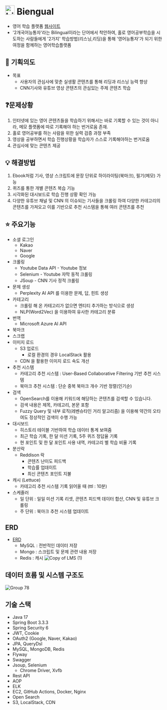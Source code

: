 # <img src="https://github.com/user-attachments/assets/d0d20a88-bb21-45fe-8071-9dba686115a3" alt="biengual-favicon" width="30" height="30"> Biengual
- 영어 학습 플랫폼 [웹사이트](https://biengual.store)
- '2개국어능통자'라는 Bilingual이라는 단어에서 착안하여, 홀로 영어공부학습을 시도하는 사람들에게 '2가지' 학습방법(리스닝,리딩)을 통해 '영어능통자'가 되기 위한 여정을 함께하는 영어학습플랫폼

## 🎯 기획의도

- 목표
    - 사용자의 관심사에 맞춘 실생활 콘텐츠를 통해 리딩과 리스닝 능력 향상
    - CNN기사와 유튜브 영상 콘텐츠의 관심있는 주제 콘텐츠 학습

## ❓문제상황

1. 인터넷에 있는 영어 콘텐츠들을 학습하기 위해서는 바로 기록할 수 있는 것이 아니라, 메모 플랫폼에 따로 기록해야 하는 번거로움 존재.
2. 홀로 영어공부를 하는 사람을 위한 실력 검증 과정 부족
3. 영상을 공부하면서 학습 진행상황을 학습자가 스스로 기록해야하는 번거로움
4. 관심사에 맞는 콘텐츠 제공

## 💡 해결방법

1. Ebook처럼 기사, 영상 스크립트에 문장 단위로 하이라이팅(북마크), 필기(메모) 가능
2. 퀴즈를 통한 개별 콘텐츠 복습 기능
3. 시각화된 대시보드로 학습 진행 상황 확인 가능
4. 다양한 유튜브 채널 및 CNN 의 이슈되는 기사들을 크롤링 하여 다양한 카테고리의 콘텐츠를 가져오고
이를 기반으로 추천 시스템을 통해 여러 콘텐츠를 추천

## ⭐ 주요기능

- 소셜 로그인
    - Kakao
    - Naver
    - Google
- 크롤링
    - Youtube Data API - Youtube 정보
    - Selenium - Youtube 자막 동적 크롤링
    - JSoup - CNN 기사 정적 크롤링
- 문제 생성
    - Perplexity AI API 를 이용한 문제, 답, 힌트 생성
- 카테고리
    - 크롤링 해 온 카테고리가 없으면 엔티티 추가하는 방식으로 생성
    - NLP(Word2Vec) 을 이용하여 유사한 카테고리 분류
- 번역
    - Microsoft Azure AI API
- 북마크
- 스크랩
- 이미지 로드
    - S3 업로드
        - 로컬 환경의 경우 LocalStack 활용
    - CDN 을 활용한 이미지 로드 속도 개선
- 추천 시스템
    - 카테고리 추천 시스템 : User-Based Collaborative Filtering 기반 추천 시스템
    - 북마크 추천 시스템 : 단순 중복 북마크 개수 기반 정렬(인기순)
- 검색
    - OpenSearch를 이용해 키워드에 해당하는 콘텐츠를 검색할 수 있습니다.
    - 검색 내용은 제목, 카테고리, 본문 포함
    - Fuzzy Query 및 내부 로직(레벤슈타인 거리 알고리즘) 을 이용해 약간의 오타여도 정상적인 검색이 수행 가능
- 대시보드
    - 히스토리 테이블 기반하여 학습 데이터 통계 보여줌
    - 최근 학습 기록, 한 달 미션 기록, 5주 퀴즈 정답율 기록
    - 현 포인트 및 한 달 포인트 사용 내역, 카테고리 별 학습 비율 기록
- 분산락
    - Reddison 락
        - 콘텐츠 난이도 피드백
        - 학습률 업데이트
        - 최신 콘텐츠 포인트 지불
- 캐시 (Lettuce)
    - 카테고리 추천 시스템 기록 읽어올 때 (ttl : 10분)
- 스케줄러
    - 일 단위 : 일일 미션 기록 리셋, 콘텐츠 피드백 데이터 합산, CNN 및 유튜브 크롤링
    - 주 단위 : 북마크 추천 시스템 업데이트

## ERD
- [ERD](https://dbdiagram.io/d/Copy-of-LMS-670dcf7397a66db9a3f9b8c4)
    - MySQL : 전반적인 데이터 저장
    - Mongo : 스크립트 및 문제 관련 내용 저장
    - Redis : 캐시
    ![Copy of LMS (1)](https://github.com/user-attachments/assets/dbd6171e-58d8-4969-a3c6-3459e6a79a12)

## 데이터 흐름 및 시스템 구조도
![Group 78](https://github.com/user-attachments/assets/3ad9481d-0ef9-403e-a2b2-8800cdad7cdd)

## 기술 스택
 - Java 17
 - Spring Boot 3.3.3
 - Spring Security 6
 - JWT, Cookie
 - OAuth2 (Google, Naver, Kakao)
 - JPA, QueryDsl
 - MySQL, MongoDB, Redis
 - Flyway
 - Swagger
 - Jsoup, Selenium
   - Chrome Driver, Xvfb
 - Rest API
 - AOP
 - ELK
 - EC2, GitHub Actions, Docker, Nginx
 - Open Search
 - S3, LocalStack, CDN
